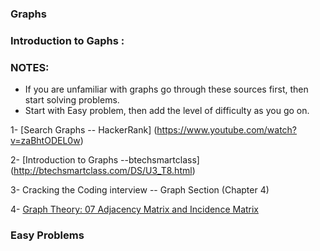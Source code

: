 ### Graphs


### Introduction to Gaphs :


### NOTES:

  - If you are unfamiliar with graphs go through these sources first, then start solving problems.
  - Start with Easy problem, then add the level of difficulty as you go on.

1- [Search Graphs -- HackerRank] (https://www.youtube.com/watch?v=zaBhtODEL0w) 

2- [Introduction to Graphs --btechsmartclass] (http://btechsmartclass.com/DS/U3_T8.html)

3-  Cracking the Coding interview -- Graph Section (Chapter 4)

4- [Graph Theory: 07 Adjacency Matrix and Incidence Matrix](https://www.youtube.com/watch?v=LUDNz2bIjWI)



### Easy Problems

